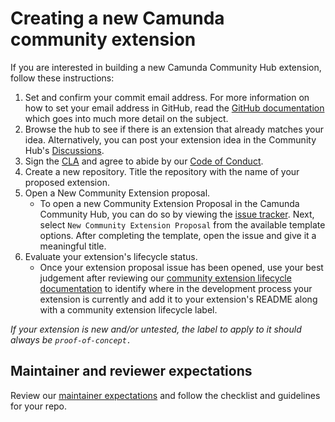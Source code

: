 # Creating a new Camunda community extension
If you are interested in building a new Camunda Community Hub extension, follow these instructions:

1. Set and confirm your commit email address. For more information on how to set your email address in GitHub, read the [GitHub documentation](https://docs.github.com/en/github/setting-up-and-managing-your-github-user-account/setting-your-commit-email-address) which goes into much more detail on the subject. 
2. Browse the hub to see if there is an extension that already matches your idea. Alternatively, you can post your extension idea in the Community Hub's [Discussions](https://github.com/camunda-community-hub/community/discussions). 
3. Sign the [CLA](https://cla-assistant.io/camunda-community-hub/community) and agree to abide by our [Code of Conduct](https://camunda.com/events/code-conduct/). 
4. Create a new repository. Title the repository with the name of your proposed extension.
5. Open a New Community Extension proposal.
     * To open a new Community Extension Proposal in the Camunda Community Hub, you can do so by viewing the [issue tracker](https://github.com/Camunda-Community-Hub/community/issues/new/choose). Next, select `New Community Extension Proposal` from the available template options. After completing the template, open the issue and give it a meaningful title.
6. Evaluate your extension's lifecycle status.
     * Once your extension proposal issue has been opened, use your best judgement after reviewing our [community extension lifecycle documentation](https://github.com/Camunda-Community-Hub/community/blob/main/extension-lifecycle.md) to identify where in the development process your extension is currently and add it to your extension's README along with a community extension lifecycle label. 

*If your extension is new and/or untested, the label to apply to it should always be `proof-of-concept.`*

## Maintainer and reviewer expectations

Review our [maintainer expectations](maintainer-reviewer-expectations.md) and follow the checklist and guidelines for your repo.